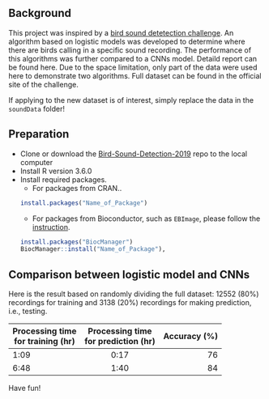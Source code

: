 ## Background 
This project was inspired by a [bird sound detetection challenge](http://machine-listening.eecs.qmul.ac.uk/bird-audio-detection-challenge/). An algorithm based on logistic models was developed to determine where there are birds calling in a specific sound recording. The performance of this algorithms was further compared to a CNNs model. Detaild report can be found here. Due to the space limitation, only part of the data were used here to demonstrate two algorithms. Full dataset can be found in the official site of the challenge. 

If applying to the new dataset is of interest, simply replace the data in the `soundData` folder! 

## Preparation
- Clone or download the [Bird-Sound-Detection-2019](https://github.com/SunnyTseng/Bird-Sound-Detection-2019) repo to the local computer
- Install R version 3.6.0
- Install required packages. 
  - For packages from CRAN.. 
  ```R
  install.packages("Name_of_Package")
  ```
  - For packages from Bioconductor, such as `EBImage`, please follow the [instruction](https://www.bioconductor.org/packages/release/bioc/html/EBImage.html). 
  ```R
  install.packages("BiocManager")
  BiocManager::install("Name_of_Package"), 
  ```

## Comparison between logistic model and CNNs
Here is the result based on randomly dividing the full dataset: 12552 (80%) recordings for training and 3138 (20%) recordings for making prediction, i.e., testing.

| Processing time <br> for training (hr)   | Processing time <br> for prediction (hr)   | Accuracy (%) |
| ------------- |:-------------:| -----:|
| 1:09     | 0:17 | 76 |
| 6:48     | 1:40 | 84 |

Have fun!
